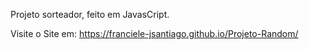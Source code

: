 Projeto sorteador, feito em JavasCript.

Visite o Site em:
      https://franciele-jsantiago.github.io/Projeto-Random/
